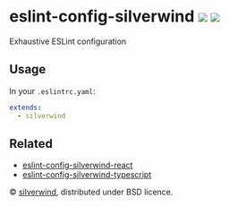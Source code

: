 # eslint-config-silverwind [![](https://img.shields.io/npm/v/eslint-config-silverwind.svg)](https://www.npmjs.org/package/eslint-config-silverwind) [![](https://img.shields.io/badge/licence-bsd-blue.svg)](https://raw.githubusercontent.com/silverwind/eslint-config-silverwind/master/LICENSE)

Exhaustive ESLint configuration

## Usage

In your `.eslintrc.yaml`:

```yaml
extends:
  - silverwind
```

## Related

- [eslint-config-silverwind-react](https://github.com/silverwind/eslint-config-silverwind-react)
- [eslint-config-silverwind-typescript](https://github.com/silverwind/eslint-config-silverwind-typescript)

© [silverwind](https://github.com/silverwind), distributed under BSD licence.
